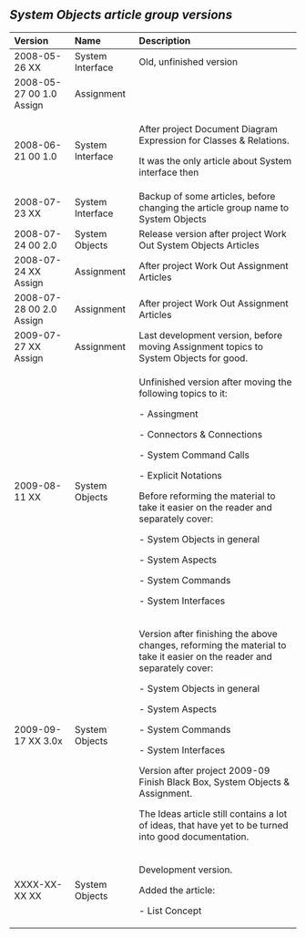 ﻿## ***System Objects article group versions***


|**Version**|**Name**|**Description**|
| :- | :- | :- |
|2008-05-26 XX|System Interface|Old, unfinished version|
|2008-05-27 00  1.0  Assign|Assignment||
|2008-06-21 00  1.0|System Interface|<p>After project Document Diagram Expression for Classes & Relations.</p><p>It was the only article about System interface then</p>|
|2008-07-23 XX|System Interface|Backup of some articles, before changing the article group name to System Objects|
|2008-07-24 00  2.0|System Objects|Release version after project Work Out System Objects Articles|
|2008-07-24 XX  Assign|Assignment|After project Work Out Assignment Articles|
|2008-07-28 00  2.0  Assign|Assignment|After project Work Out Assignment Articles|
|2009-07-27 XX  Assign|Assignment|Last development version, before moving Assignment topics to System Objects for good.|
|2009-08-11 XX|System Objects|<p>Unfinished version after moving the following topics to it:</p><p>- Assingment</p><p>- Connectors & Connections</p><p>- System Command Calls</p><p>- Explicit Notations</p><p>Before reforming the material to take it easier on the reader and separately cover:</p><p>- System Objects in general</p><p>- System Aspects</p><p>- System Commands</p><p>- System Interfaces</p>|
|2009-09-17 XX  3.0x|System Objects|<p>Version after finishing the above changes, reforming the material to take it easier on the reader and separately cover:</p><p>- System Objects in general</p><p>- System Aspects</p><p>- System Commands</p><p>- System Interfaces</p><p>Version after project 2009-09 Finish Black Box, System Objects & Assignment.</p><p>The Ideas article still contains a lot of ideas, that have yet to be turned into good documentation.</p>|
|XXXX-XX-XX XX|System Objects|<p>Development version.</p><p>Added the article:</p><p>- List Concept</p>|


